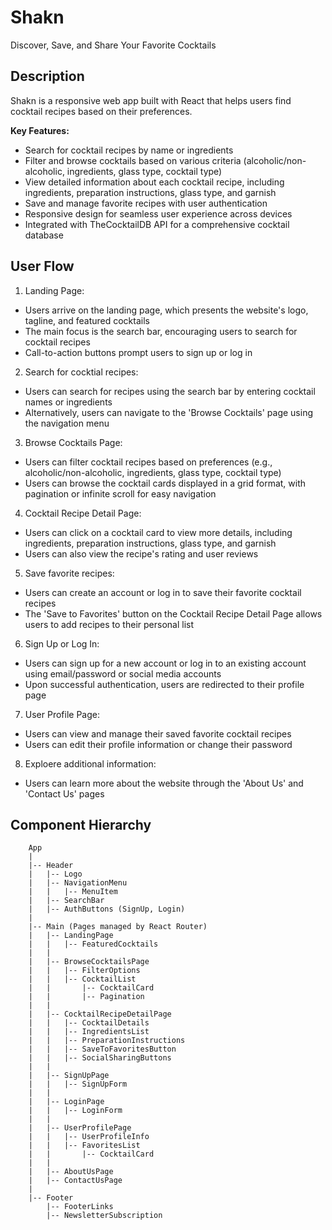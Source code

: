 # Shakn
Discover, Save, and Share Your Favorite Cocktails


## Description 
Shakn is  a responsive web app built with React that helps users find cocktail recipes based on their preferences. <br>

**Key Features:**

- Search for cocktail recipes by name or ingredients
- Filter and browse cocktails based on various criteria (alcoholic/non-alcoholic, ingredients, glass type, cocktail type)
- View detailed information about each cocktail recipe, including ingredients, preparation instructions, glass type, and garnish
- Save and manage favorite recipes with user authentication
- Responsive design for seamless user experience across devices
- Integrated with TheCocktailDB API for a comprehensive cocktail database


## User Flow

1. Landing Page:
  - Users arrive on the landing page, which presents the website's logo, tagline, and featured cocktails
  - The main focus is the search bar, encouraging users to search for cocktail recipes
  - Call-to-action buttons prompt users to sign up or log in

2. Search for cocktial recipes:
  - Users can search for recipes using the search bar by entering cocktail names or ingredients
  - Alternatively, users can navigate to the 'Browse Cocktails' page using the navigation menu

3. Browse Cocktails Page:
  - Users can filter cocktail recipes based on preferences (e.g., alcoholic/non-alcoholic, ingredients, glass type, cocktail type)
  - Users can browse the cocktail cards displayed in a grid format, with pagination or infinite scroll for easy navigation

4. Cocktail Recipe Detail Page:
  - Users can click on a cocktail card to view more details, including ingredients, preparation instructions, glass type, and garnish
  - Users can also view the recipe's rating and user reviews

5. Save favorite recipes:
  - Users can create an account or log in to save their favorite cocktail recipes
  - The 'Save to Favorites' button on the Cocktail Recipe Detail Page allows users to add recipes to their personal list

6. Sign Up or Log In:
  - Users can sign up for a new account or log in to an existing account using email/password or social media accounts
  - Upon successful authentication, users are redirected to their profile page

7. User Profile Page:
  - Users can view and manage their saved favorite cocktail recipes
  - Users can edit their profile information or change their password

8. Exploere additional information:
  - Users can learn more about the website through the 'About Us' and 'Contact Us' pages


## Component Hierarchy

        App
        |
        |-- Header
        |   |-- Logo
        |   |-- NavigationMenu
        |   |   |-- MenuItem
        |   |-- SearchBar
        |   |-- AuthButtons (SignUp, Login)
        |
        |-- Main (Pages managed by React Router)
        |   |-- LandingPage
        |   |   |-- FeaturedCocktails
        |   |
        |   |-- BrowseCocktailsPage
        |   |   |-- FilterOptions
        |   |   |-- CocktailList
        |   |       |-- CocktailCard
        |   |       |-- Pagination
        |   |
        |   |-- CocktailRecipeDetailPage
        |   |   |-- CocktailDetails
        |   |   |-- IngredientsList
        |   |   |-- PreparationInstructions
        |   |   |-- SaveToFavoritesButton
        |   |   |-- SocialSharingButtons
        |   |
        |   |-- SignUpPage
        |   |   |-- SignUpForm
        |   |
        |   |-- LoginPage
        |   |   |-- LoginForm
        |   |
        |   |-- UserProfilePage
        |   |   |-- UserProfileInfo
        |   |   |-- FavoritesList
        |   |       |-- CocktailCard
        |   |
        |   |-- AboutUsPage
        |   |-- ContactUsPage
        |
        |-- Footer
            |-- FooterLinks
            |-- NewsletterSubscription
